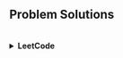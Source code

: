 ## Problem Solutions 

<br/>

<details>
    <summary><b>LeetCode</b></summary>
<br/>

<sub>Problem</sub> | <sub>Python</sub> | <sub>Java</sub> | <sub>C++</sub> | <sub>GO</sub> | <sub>JS</sub> 
---- | ---- | ---- | ---- | ---- | ---- 
<sub>[1 - Two Sum](https://leetcode.com/problems/two-sum/)</sub> | <sub><div align='center'><a href="">❌</a></div></sub> | <sub><div align='center'><a href="https://github.com/sharmin6630/Problem_Solving/blob/main/LeetCode/1.%20Two%20Sum/1.%20Two%20Sum.java">✔️</a></div></sub> | <sub><div align='center'><a href="https://github.com/sharmin6630/Problem_Solving/blob/main/LeetCode/1.%20Two%20Sum/1.%20Two%20Sum.cpp">✔️</a></div></sub> | <sub><div align='center'><a href="">❌</a></div></sub> | <sub><div align='center'><a href="">❌</a></div></sub> 
<sub>[121 - Best Time to Buy & Sell Stock](https://leetcode.com/problems/best-time-to-buy-and-sell-stock/)</sub> | <sub><div align='center'><a href="">❌</a></div></sub> | <sub><div align='center'><a href="https://github.com/sharmin6630/Problem_Solving/blob/aa01b6cf31a0042c397d8e389114a7a5e01eaa4a/LeetCode/121.%20Best%20Time%20to%20Buy%20and%20Sell%20Stock/121.%20Best%20Time%20to%20Buy%20and%20Sell%20Stock.java">✔️</a></div></sub> | <sub><div align='center'><a href="">❌</a></div></sub> | <sub><div align='center'><a href="">❌</a></div></sub> | <sub><div align='center'><a href="">❌</a></div></sub> 
<sub>[217 - Contains Duplicate](https://leetcode.com/problems/contains-duplicate/)</sub> | <sub><div align='center'><a href="https://github.com/sharmin6630/Problem_Solving/blob/main/LeetCode/217.%20Contains%20Duplicate/217.%20Contains%20Duplicate.py">✔️</a></div></sub> | <sub><div align='center'><a href="https://github.com/sharmin6630/Problem_Solving/blob/main/LeetCode/217.%20Contains%20Duplicate/217.%20Contains%20Duplicate.java">✔️</a></div></sub> | <sub><div align='center'><a href="https://github.com/sharmin6630/Problem_Solving/blob/main/LeetCode/217.%20Contains%20Duplicate/217.%20Contains%20Duplicate.cpp">✔️</a></div></sub> | <sub><div align='center'><a href="">❌</a></div></sub> | <sub><div align='center'><a href="">❌</a></div></sub> 
<sub>[238 - Product of Array Except Self](https://leetcode.com/problems/product-of-array-except-self/)</sub> | <sub><div align='center'><a href="">❌</a></div></sub> | <sub><div align='center'><a href="https://github.com/sharmin6630/Problem_Solving/blob/main/LeetCode/238.%20Product%20of%20Array%20Except%20Self/238.%20Product%20of%20Array%20Except%20Self.java">✔️</a></div></sub> | <sub><div align='center'><a href="https://github.com/sharmin6630/Problem_Solving/blob/main/LeetCode/238.%20Product%20of%20Array%20Except%20Self/238.%20Product%20of%20Array%20Except%20Self.cpp">✔️</a></div></sub> | <sub><div align='center'><a href="">❌</a></div></sub> | <sub><div align='center'><a href="">❌</a></div></sub> 
<sub>[57 - Insert Interval](https://leetcode.com/problems/insert-interval/)</sub> | <sub><div align='center'><a href="">❌</a></div></sub> | <sub><div align='center'><a href="">❌</a></div></sub> | <sub><div align='center'><a href="https://github.com/sharmin6630/Problem_Solving/blob/main/LeetCode/57.%20Insert%20Interval/57.%20Insert%20Interval.cpp">✔️</a></div></sub> | <sub><div align='center'><a href="">❌</a></div></sub> | <sub><div align='center'><a href="">❌</a></div></sub> 
</details>
<br/>

